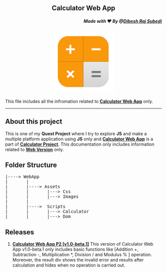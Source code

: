 ## <p align="center"> Calculator Web App 
##### <p align="right">Made with ❤️ By @[Dibesh Raj Subedi](https://github.com/itSubeDibesh)</p></p>

<p align="center">
<img  src="./Assets/Images/favicon.png" width="200" alt="Calculator Logo" ></p>

This file includes all the infromation related to [**Calculator Web App**](https://github.com/itSubeDibesh/Calculator/tree/main/WebApp) only.

---
## About this project
This is one of my __Quest Project__ where I try to explore **JS** and make a multiple platform application using **JS** only and [**Calculator Web App**](https://github.com/itSubeDibesh/Calculator/tree/main/WebApp) is a part of  [**Calculator Project**](https://github.com/itSubeDibesh/Calculator). This documentation only includes information related to [**Web Version**](https://github.com/itSubeDibesh/Calculator/tree/main/WebApp) only.

## Folder Structure
<pre>
|----> WebApp
|       |
|       |----> Assets 
|       |       |---> Css
|       |       |---> Images
|       |
|       |---->  Scripts
|       |       |---> Calculator
|       |       |---> Dom
</pre>


## Releases
1. __[Calculator Web App P2 [v1.0-beta.1]](https://github.com/itSubeDibesh/Calculator/releases/tag/v1.0-beta.1)__
This version of Calculator Web App v1.0-beta.1 only includes basic functions like [Addition +, Subtraction -, Multiplication *, Division / and Modulus % ] operation. Moreover, the result div shows the invalid error and results after calculation and hides when no operation is carried out.
